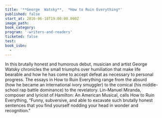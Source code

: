 ```yaml
---
title: '**George  Watsky**,  *How to Ruin Everything*'
published: false
start_at: 2016-06-18T19:00:00.000Z
image_path:
book_category:
program: '-writers-and-readers'
ticketed: false
test:
book_isbn:
  -
---
```



In this brutally honest and humorous debut, musician and artist George Watsky chronicles the small triumphs over humiliation that make life bearable and how he has come to accept defeat as necessary to personal progress. The essays in How to Ruin Everything range from the absurd (how he became an international ivory smuggler) to the comical (his middle-school rap battle dominance) to the revelatory. Lin-Manuel Miranda, composer and lyricist of Hamilton: An American Musical, calls How to Ruin Everything, “Funny, subversive, and able to excavate such brutally honest sentences that you find yourself nodding your head in wonder and recognition."